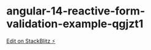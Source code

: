 # angular-14-reactive-form-validation-example-qgjzt1

[Edit on StackBlitz ⚡️](https://stackblitz.com/edit/angular-14-reactive-form-validation-example-qgjzt1)